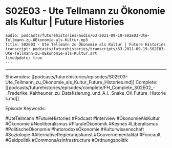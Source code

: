 # S02E03 - Ute Tellmann zu Ökonomie als Kultur | Future Histories

```audio-note
audio: podcasts/futurehistories/audio/63-2021-09-19-S02E03-Ute-Tellmann-zu-OEkonomie-als-Kultur.mp3
title: S02E03 - Ute Tellmann zu Ökonomie als Kultur | Future Histories
transcript: podcasts/futurehistories/transcripts/63-2021-09-19-S02E03-Ute-Tellmann-zu-OEkonomie-als-Kultur.srt
liveUpdate: true
---

```
---

Shownotes: [[podcasts/futurehistories/episodes/S02E03-Ute_Tellmann_zu_Okonomie_als_Kultur_Future_Histories.md]]
Complete: [[podcasts/futurehistories/episodes/complete/FH_Complete_S02E02_-_Frederike_Kaltheuner_zu_Datafizierung_und_A.I._Snake_Oil_Future_Histories.md]]


Episode Keywords:

#UteTellmann #FutureHistories #Podcast #Interview #ÖkonomieAlsKultur #Ökonomie #Neoliberalismus #PluraleÖkonomik #Keynes #Liberalismus #PolitischeÖkonomie #hetorodoxeÖkonomie #Kulturwissenschaft #Soziologie #AlternativeRegierungskunst #Gouvernementalität #Foucault #Geldpolitik #CommonsAsInfrastructure #Ordnungspolitik
